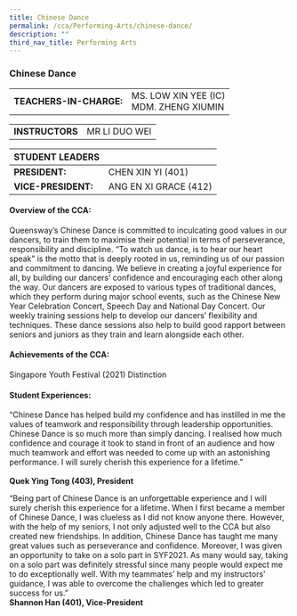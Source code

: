 ```yaml
---
title: Chinese Dance
permalink: /cca/Performing-Arts/chinese-dance/
description: ""
third_nav_title: Performing Arts
---
```

### Chinese Dance

|  	|  	|
|---	|---	|
| **TEACHERS-IN-CHARGE:** 	| MS. LOW XIN YEE (IC) <br> MDM. ZHENG XIUMIN 	|

|  	|  	|
|---	|---	|
| **INSTRUCTORS** 	| MR LI DUO WEI |

| STUDENT LEADERS 	|  	|
|---	|---	|
| **PRESIDENT:** 	| CHEN XIN YI (401)	|
| **VICE-PRESIDENT:** 	| ANG EN XI GRACE (412)	|


#### Overview of the CCA:

Queensway’s Chinese Dance is committed to inculcating good values in our dancers, to train them to maximise their potential in terms of perseverance, responsibility and discipline. “To watch us dance, is to hear our heart speak” is the motto that is deeply rooted in us, reminding us of our passion and commitment to dancing. We believe in creating a joyful experience for all, by building our dancers’ confidence and encouraging each other along the way. Our dancers are exposed to various types of traditional dances, which they perform during major school events, such as the Chinese New Year Celebration Concert, Speech Day and National Day Concert. Our weekly training sessions help to develop our dancers’ flexibility and techniques. These dance sessions also help to build good rapport between seniors and juniors as they train and learn alongside each other.  


#### Achievements of the CCA:

Singapore Youth Festival (2021) Distinction

  

#### Student Experiences:

“Chinese Dance has helped build my confidence and has instilled in me the values of teamwork and responsibility through leadership opportunities. Chinese Dance is so much more than simply dancing. I realised how much confidence and courage it took to stand in front of an audience and how much teamwork and effort was needed to come up with an astonishing performance. I will surely cherish this experience for a lifetime.”  
<br> **Quek Ying Tong (403), President**

“Being part of Chinese Dance is an unforgettable experience and I will surely cherish this experience for a lifetime. When I first became a member of Chinese Dance, I was clueless as I did not know anyone there. However, with the help of my seniors, I not only adjusted well to the CCA but also created new friendships. In addition, Chinese Dance has taught me many great values such as perseverance and confidence. Moreover, I was given an opportunity to take on a solo part in SYF2021. As many would say, taking on a solo part was definitely stressful since many people would expect me to do exceptionally well. With my teammates’ help and my instructors’ guidance, I was able to overcome the challenges which led to greater success for us.”
<br> **Shannon Han (401), Vice-President**